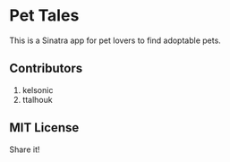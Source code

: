 # Pet Tales

This is a Sinatra app for pet lovers to find adoptable pets.

## Contributors

1. kelsonic
2. ttalhouk

## MIT License

Share it!

